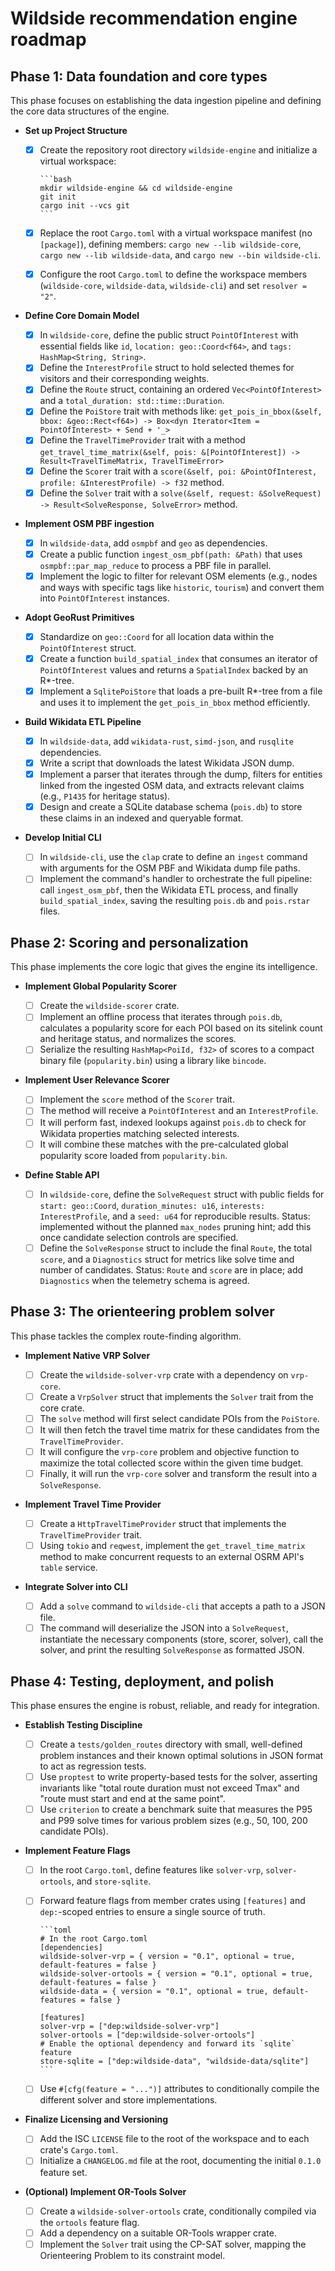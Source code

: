 # Wildside recommendation engine roadmap

## Phase 1: Data foundation and core types

This phase focuses on establishing the data ingestion pipeline and defining the
core data structures of the engine.

- **Set up Project Structure**

  - [x] Create the repository root directory `wildside-engine` and initialize a
        virtual workspace:

        ```bash
        mkdir wildside-engine && cd wildside-engine
        git init
        cargo init --vcs git
        ```

  - [x] Replace the root `Cargo.toml` with a virtual workspace manifest (no
        `[package]`), defining members: `cargo new --lib wildside-core`,
        `cargo new --lib wildside-data`, and `cargo new --bin wildside-cli`.
  - [x] Configure the root `Cargo.toml` to define the workspace members
    (`wildside-core`, `wildside-data`, `wildside-cli`) and set `resolver = "2"`.

- **Define Core Domain Model**

  - [x] In `wildside-core`, define the public struct `PointOfInterest`
        with essential fields like `id`, `location: geo::Coord<f64>`, and
        `tags: HashMap<String, String>`.
  - [x] Define the `InterestProfile` struct to hold selected themes for visitors
        and their corresponding weights.
  - [x] Define the `Route` struct, containing an ordered `Vec<PointOfInterest>`
        and a `total_duration: std::time::Duration`.
  - [x] Define the `PoiStore` trait with methods like:
        <!-- markdownlint-disable-next-line MD013 -->
        `get_pois_in_bbox(&self, bbox: &geo::Rect<f64>) -> Box<dyn
        Iterator<Item = PointOfInterest> + Send + '_>`
  - [x] Define the `TravelTimeProvider` trait with a method
        <!-- markdownlint-disable-next-line MD013 -->
        `get_travel_time_matrix(&self, pois: &[PointOfInterest]) ->
        Result<TravelTimeMatrix, TravelTimeError>`
  - [x] Define the `Scorer` trait with a
        `score(&self, poi: &PointOfInterest, profile: &InterestProfile) -> f32`
        method.
  - [x] Define the `Solver` trait with a
        `solve(&self, request: &SolveRequest) -> Result<SolveResponse, SolveError>`
        method.

- **Implement OSM PBF ingestion**

  - [x] In `wildside-data`, add `osmpbf` and `geo` as dependencies.
  - [x] Create a public function `ingest_osm_pbf(path: &Path)` that uses
        `osmpbf::par_map_reduce` to process a PBF file in parallel.
  - [x] Implement the logic to filter for relevant OSM elements (e.g., nodes and
        ways with specific tags like `historic`, `tourism`) and convert them
        into `PointOfInterest` instances.

- **Adopt GeoRust Primitives**

  - [x] Standardize on `geo::Coord` for all location data within the
        `PointOfInterest` struct.
  - [x] Create a function `build_spatial_index` that consumes an iterator of
        `PointOfInterest` values and returns a `SpatialIndex` backed by an
        R*-tree.
  - [x] Implement a `SqlitePoiStore` that loads a pre-built R*-tree from a file
        and uses it to implement the `get_pois_in_bbox` method efficiently.

- **Build Wikidata ETL Pipeline**

  - [x] In `wildside-data`, add `wikidata-rust`, `simd-json`, and
        `rusqlite` dependencies.
  - [x] Write a script that downloads the latest Wikidata JSON dump.
  - [x] Implement a parser that iterates through the dump, filters for entities
        linked from the ingested OSM data, and extracts relevant claims (e.g.,
        `P1435` for heritage status).
  - [x] Design and create a SQLite database schema (`pois.db`) to store these
        claims in an indexed and queryable format.

- **Develop Initial CLI**

  - [ ] In `wildside-cli`, use the `clap` crate to define an `ingest`
        command with arguments for the OSM PBF and Wikidata dump file paths.
  - [ ] Implement the command's handler to orchestrate the full pipeline: call
        `ingest_osm_pbf`, then the Wikidata ETL process, and finally
        `build_spatial_index`, saving the resulting `pois.db` and `pois.rstar`
        files.

## Phase 2: Scoring and personalization

This phase implements the core logic that gives the engine its intelligence.

- **Implement Global Popularity Scorer**

  - [ ] Create the `wildside-scorer` crate.
  - [ ] Implement an offline process that iterates through `pois.db`, calculates
        a popularity score for each POI based on its sitelink count and
        heritage status, and normalizes the scores.
  - [ ] Serialize the resulting `HashMap<PoiId, f32>` of scores to a compact
        binary file (`popularity.bin`) using a library like `bincode`.

- **Implement User Relevance Scorer**

  - [ ] Implement the `score` method of the `Scorer` trait.
  - [ ] The method will receive a `PointOfInterest` and an `InterestProfile`.
  - [ ] It will perform fast, indexed lookups against `pois.db` to check for
        Wikidata properties matching selected interests.
  - [ ] It will combine these matches with the pre-calculated global popularity
        score loaded from `popularity.bin`.

- **Define Stable API**

  - [ ] In `wildside-core`, define the `SolveRequest` struct with public
        fields for `start: geo::Coord`, `duration_minutes: u16`,
        `interests: InterestProfile`, and a `seed: u64` for reproducible
        results. Status: implemented without the planned `max_nodes` pruning
        hint; add this once candidate selection controls are specified.
  - [ ] Define the `SolveResponse` struct to include the final `Route`, the
    total `score`, and a `Diagnostics` struct for metrics like solve time and
    number of candidates. Status: `Route` and `score` are in place; add
    `Diagnostics` when the telemetry schema is agreed.

## Phase 3: The orienteering problem solver

This phase tackles the complex route-finding algorithm.

- **Implement Native VRP Solver**

  - [ ] Create the `wildside-solver-vrp` crate with a dependency on
        `vrp-core`.
  - [ ] Create a `VrpSolver` struct that implements the `Solver` trait from the
        core crate.
  - [ ] The `solve` method will first select candidate POIs from the `PoiStore`.
  - [ ] It will then fetch the travel time matrix for these candidates from the
        `TravelTimeProvider`.
  - [ ] It will configure the `vrp-core` problem and objective function to
        maximize the total collected score within the given time budget.
  - [ ] Finally, it will run the `vrp-core` solver and transform the result into
        a `SolveResponse`.

- **Implement Travel Time Provider**

  - [ ] Create a `HttpTravelTimeProvider` struct that implements the
        `TravelTimeProvider` trait.
  - [ ] Using `tokio` and `reqwest`, implement the `get_travel_time_matrix`
        method to make concurrent requests to an external OSRM API's `table`
        service.

- **Integrate Solver into CLI**

  - [ ] Add a `solve` command to `wildside-cli` that accepts a path to a
        JSON file.
  - [ ] The command will deserialize the JSON into a `SolveRequest`, instantiate
        the necessary components (store, scorer, solver), call the solver, and
        print the resulting `SolveResponse` as formatted JSON.

## Phase 4: Testing, deployment, and polish

This phase ensures the engine is robust, reliable, and ready for integration.

- **Establish Testing Discipline**

  - [ ] Create a `tests/golden_routes` directory with small, well-defined
    problem instances and their known optimal solutions in JSON format to act
    as regression tests.
  - [ ] Use `proptest` to write property-based tests for the solver, asserting
        invariants like "total route duration must not exceed Tmax" and "route
        must start and end at the same point".
  - [ ] Use `criterion` to create a benchmark suite that measures the P95 and
    P99 solve times for various problem sizes (e.g., 50, 100, 200 candidate
    POIs).

- **Implement Feature Flags**

  - [ ] In the root `Cargo.toml`, define features like `solver-vrp`,
        `solver-ortools`, and `store-sqlite`.
  - [ ] Forward feature flags from member crates using `[features]` and
        `dep:`-scoped entries to ensure a single source of truth.

        ```toml
        # In the root Cargo.toml
        [dependencies]
        wildside-solver-vrp = { version = "0.1", optional = true, default-features = false }
        wildside-solver-ortools = { version = "0.1", optional = true, default-features = false }
        wildside-data = { version = "0.1", optional = true, default-features = false }
      
        [features]
        solver-vrp = ["dep:wildside-solver-vrp"]
        solver-ortools = ["dep:wildside-solver-ortools"]
        # Enable the optional dependency and forward its `sqlite` feature
        store-sqlite = ["dep:wildside-data", "wildside-data/sqlite"]
        ```

  - [ ] Use `#[cfg(feature = "...")]` attributes to conditionally compile the
        different solver and store implementations.

- **Finalize Licensing and Versioning**

  - [ ] Add the ISC `LICENSE` file to the root of the workspace and to each
        crate's `Cargo.toml`.
  - [ ] Initialize a `CHANGELOG.md` file at the root, documenting the initial
        `0.1.0` feature set.

- **(Optional) Implement OR-Tools Solver**

  - [ ] Create a `wildside-solver-ortools` crate, conditionally compiled
        via the `ortools` feature flag.
  - [ ] Add a dependency on a suitable OR-Tools wrapper crate.
  - [ ] Implement the `Solver` trait using the CP-SAT solver, mapping the
        Orienteering Problem to its constraint model.
